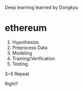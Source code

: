 Deep learning learned by Dongkyu
# ethereum

1. Hypothesize
2. Preprocess Data
3. Modeling
4. Training/Verification
5. Testing

3~5 Repeat

Right?

